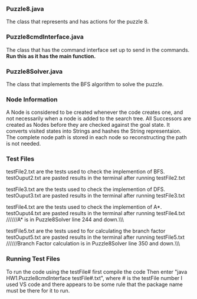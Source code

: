 ### Puzzle8.java 
The class that represents and has actions for the puzzle 8. 

### Puzzle8cmdInterface.java 
The class that has the command interface set up to send in the commands.
**Run this as it has the main function.**

### Puzzle8Solver.java 
The class that implements the BFS algorithm to solve the puzzle. 

### Node Information
A Node is considered to be created whenever the code creates one, and not necessarily when a node is added to the search tree.
All Successors are created as Nodes before they are checked against the goal state.
It converts visited states into Strings and hashes the String representaion.
The complete node path is stored in each node so reconstructing the path is not needed.

### Test Files
testFile2.txt are the tests used to check the implemention of BFS. 
testOuput2.txt are pasted results in the terminal after running testFile2.txt

testFile3.txt are the tests used to check the implemention of DFS. 
testOuput3.txt are pasted results in the terminal after running testFile3.txt

testFile4.txt are the tests used to check the implemention of A*. 
testOuput4.txt are pasted results in the terminal after running testFile4.txt
//////A* is in Puzzle8Solver line 244 and down.\\\\\\

testFile5.txt are the tests used to for calculating the branch factor
testOuput5.txt are pasted results in the terminal after running testFile5.txt
//////Branch Factor calculation is in Puzzle8Solver line 350 and down.\\\\\\

### Running Test Files
To run the code using the testFile# first compile the code
Then enter "java HW1.Puzzle8cmdInterface testFile#.txt", where # is the testFile number
I used VS code and there appears to be some rule that the package name must be there for it to run.
